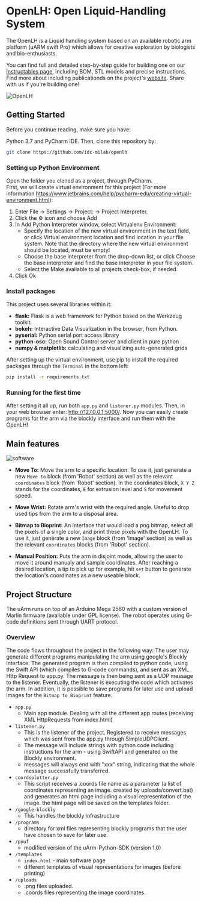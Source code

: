 # OpenLH: Open Liquid-Handling System
The OpenLH is a Liquid handling system based on an available robotic arm platform (uARM swift Pro) which allows for creative exploration by biologists and bio-enthusiasts.
 
You can find full and detailed step-by-step guide for building one on our [Instructables page](https://www.instructables.com/id/OpenLH/), including BOM, STL models and precise instructions.
Find more about including publicationds on the project's [website](http://milab.idc.ac.il/teaching/projects/openlh/). 
Share with us if you're building one!

![OpenLH](http://milab.idc.ac.il/wp-content/uploads/2018/03/DSC_0830.jpg)

## Getting Started

Before you continue reading, make sure you have:

Python 3.7 and PyCharm IDE.
Then, clone this repository by:

```sh
git clone https://github.com/idc-milab/openlh
```

### Setting up Python Environment
Open the folder you cloned as a project, through PyCharm.  
First, we will create virtual environment for this project (For more information https://www.jetbrains.com/help/pycharm-edu/creating-virtual-environment.html):
1. Enter File → Settings → Project: <project name> → Project Interpreter.
2. Click the :gear: icon and choose Add
3. In Add Python Interpreter window, select Virtualenv Environment:
   * Specify the location of the new virtual environment in the text field, or click  Virtual environment location and find location in     your file system. Note that the directory where the new virtual environment should be located, must be empty!
   * Choose the base interpreter from the drop-down list, or click Choose the base interpreter and find the base interpreter in your file system.
   * Select the Make available to all projects check-box, if needed.
 4. Click Ok  
 
### Install packages
This project uses several libraries within it:

* **flask:** Flask is a web framework for Python based on the Werkzeug toolkit.
* **bokeh:** Interactive Data Visualization in the browser, from Python.
* **pyserial:** Python serial port access library
* **python-osc:** Open Sound Control server and client in pure python 
* **numpy & matplotlib:** calculating and visualizing auto-generated grids 


After setting up the virtual environment, use pip to install the required packages through the ``Terminal`` in the bottom left:  
  ```sh
  pip install -r requirements.txt
  ```

### Running for the first time
After setting it all up, run both ``app.py`` and ``listener.py`` modules.
Then, in your web browser enter: http://127.0.0.1:5000/.
Now you can easily create programs for the arm via the blockly interface and run them with the OpenLH!

## Main features

![software](https://i.ibb.co/9nnLGDX/OpenLH.png)

* **Move To:** Move the arm to a specific location. To use it, just generate a new `Move to` block (from 'Robot' section) as well as the relevant `coordinates` block (from 'Robot' section). In the coordinates block, `X Y Z` stands for the coordinates, `E` for extrusion level and `S` for movement speed.

* **Move Wrist:** Rotate arm's wrist with the required angle. Useful to drop used tips from the arm to a disposal area.

* **Bitmap to Bioprint:** An interface that would load a png bitmap, select all the pixels of a single color, and
print these pixels with the OpenLH. To use it, just generate a new `Image` block (from 'Image' section) as well as the relevant `coordinates` blocks (from 'Robot' section).

* **Manual Position:** Puts the arm in disjoint mode, allowing the user to move it around manualy and sample coordinates. After reaching a desired location, a tip to pick up for example, hit `set` button to generate the location's coordinates as a new useable block. 

## Project Structure
The uArm runs on top of an Arduino Mega 2560 with a custom version of Marlin firmware (available under GPL license). The
robot operates using G-code definitions sent through UART protocol.

### Overview
The code flows throughout the project in the following way: The user may generate different programs manipulating the arm using google's Blockly interface. The generated program is then compiled to python code, using the Swift API (which compiles to G-code commands), and sent as an XML Http Request to app.py. The message is then being sent as a UDP message to the listener. Eventually, the listener is executing the code which activates the arm. In addition, it is possible to save programs for later use and upload images for the ``Bitmap to Bioprint`` feature.

* ``app.py``
	* Main app module. Dealing with all the different app routes (receiving XML HttpRequests from index.html)
* ``listener.py``
	* This is the listener of the project. Registered to receive messages which was sent from the app.py through SimpleUDPClient.
    * The message will include strings with python code including instructions for the arm - using SwiftAPI and generated on the Blockly environment.
    * messages will always end with "xxx" string, indicating that the whole message successfully transferred.
* ``coordsplotter.py``
	* This script receives a .coords file name as a parameter (a list of coordinates representing an image. created by
	uploads/convert.bat) and generates an html page including a visual representation of the image. the html page
	will be saved on the templates folder.
* ``/google-blockly``
	* This handles the blockly infrastructure
* ```/programs```
	* directory for xml files representing blockly programs that the user have chosen to save for later use.
* ```/pyuf```
	* modified version of the uArm-Python-SDK (version 1.0) 
* ```/templates```
    * ``index.html`` - main software page
    * different templates of visual representations for images (before printing)
* ```/uploads```
	* .png files uploaded.
	* .coords files representing the image coordinates.
